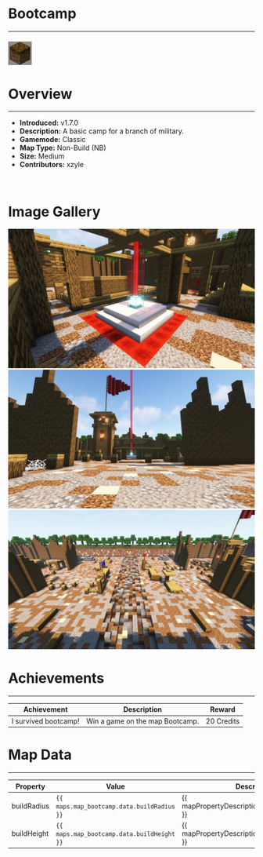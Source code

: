 # Bootcamp

***

#### ![bootcampicon](../assets/icons/bootcamp-icon.jpg)

# Overview
***
- **Introduced:** v1.7.0
- **Description:** A basic camp for a branch of military. 
- **Gamemode:** Classic
- **Map Type:** Non-Build (NB)
- **Size:** Medium
- **Contributors:** xzyle

<br />  

# Image Gallery
![Bootcamp - Beacon](../assets/maps/bootcamp/bootcamp-beacon.jpg '')
![Bootcamp - Base](../assets/maps/bootcamp/bootcamp-base.jpg '')
![Bootcamp - Middle](../assets/maps/bootcamp/bootcamp-middle.jpg '')

# Achievements
***

| Achievement | Description | Reward |
| ----- | ----- | ------ |
| I survived bootcamp! | Win a game on the map Bootcamp. | 20 Credits |



# Map Data
***

| Property | Value | Description |
| ----------- | ----------- | ------ |
| buildRadius |`{{ maps.map_bootcamp.data.buildRadius }}`| {{ mapPropertyDescriptions.buildRadius.classic }} |
| buildHeight |`{{ maps.map_bootcamp.data.buildHeight }}`| {{ mapPropertyDescriptions.buildHeight.classic }} |